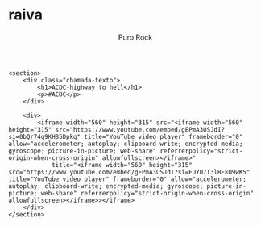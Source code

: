 # raiva
<html lang="pt-BR">
<head>
    <link rel="stylesheet" href="styles.css">
    <title>Puro Rock</title>
</head>

<body>
    <header>Puro Rock</header>

    <section>
        <div class="chamada-texto">
            <h1>ACDC-highway to hell</h1>
            <p>#ACDC</p>
        </div>

        <div>
            <iframe width="560" height="315" src="<iframe width="560" height="315" src="https://www.youtube.com/embed/gEPmA3USJdI?si=0bQr74q9KH85Dpkg" title="YouTube video player" frameborder="0" allow="accelerometer; autoplay; clipboard-write; encrypted-media; gyroscope; picture-in-picture; web-share" referrerpolicy="strict-origin-when-cross-origin" allowfullscreen></iframe>"
                title="<iframe width="560" height="315" src="https://www.youtube.com/embed/gEPmA3USJdI?si=EUY07T3lBEkO9wK5" title="YouTube video player" frameborder="0" allow="accelerometer; autoplay; clipboard-write; encrypted-media; gyroscope; picture-in-picture; web-share" referrerpolicy="strict-origin-when-cross-origin" allowfullscreen></iframe>></iframe>
        </div>
    </section>

</body>

</html>